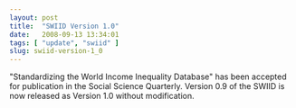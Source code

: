 ```yaml
---
layout: post
title:  "SWIID Version 1.0"
date:   2008-09-13 13:34:01
tags: [ "update", "swiid" ]
slug: swiid-version-1_0
---
```


"Standardizing the World Income Inequality Database" has been accepted for publication in the Social Science Quarterly. Version 0.9 of the SWIID is now released as Version 1.0 without modification.

